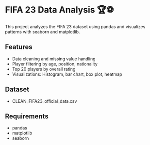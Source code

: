 # FIFA 23 Data Analysis 🏆⚽

This project analyzes the FIFA 23 dataset using pandas and visualizes patterns with seaborn and matplotlib.

## Features
- Data cleaning and missing value handling
- Player filtering by age, position, nationality
- Top 20 players by overall rating
- Visualizations: Histogram, bar chart, box plot, heatmap

## Dataset
- CLEAN_FIFA23_official_data.csv

## Requirements
- pandas
- matplotlib
- seaborn
